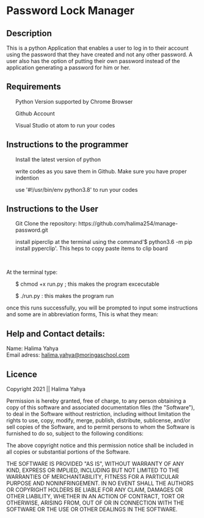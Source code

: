 # Password Lock Manager

## Description
This is a python Application that enables a user to log in to their account using the password that they have created and not any other password. A user also has the option of putting their own password instead of the application generating a password for him or her.

## Requirements
<ul>Python Version supported by Chrome Browser</ul>
<ul>Github Account</ul>
<ul>Visual Studio ot  atom to run your codes</ul>

## Instructions to the programmer
<ul> Install the latest version of python</ul>
<ul>write codes as you save them in Github. Make sure you have proper indention</ul>
<ul>use '#!/usr/bin/env python3.8' to run your codes</ul>

## Instructions to the User
<ul> Git Clone the repository: https://github.com/halima254/manage-password.git</ul>
<ul> install piperclip at the terminal using the command'$ python3.6 -m pip install pyperclip'. This heps to copy paste items to clip board</ul><br>

At the terminal type:

<ul>$ chmod +x run.py ; this makes the program excecutable</ul>
<ul>$ ./run.py : this makes the program run</ul>

once this runs successfully, you will be prompted to input some instructions and some are in abbreviation forms,  This is what they mean:


## Help and Contact details:
Name: Halima Yahya <br>
Email adress: halima.yahya@moringaschool.com <br>

## Licence
Copyright 2021 || Halima Yahya

Permission is hereby granted, free of charge, to any person obtaining a copy of this software and associated documentation files (the "Software"), to deal in the Software without restriction, including without limitation the rights to use, copy, modify, merge, publish, distribute, sublicense, and/or sell copies of the Software, and to permit persons to whom the Software is furnished to do so, subject to the following conditions:

The above copyright notice and this permission notice shall be included in all copies or substantial portions of the Software.

THE SOFTWARE IS PROVIDED "AS IS", WITHOUT WARRANTY OF ANY KIND, EXPRESS OR IMPLIED, INCLUDING BUT NOT LIMITED TO THE WARRANTIES OF MERCHANTABILITY, FITNESS FOR A PARTICULAR PURPOSE AND NONINFRINGEMENT. IN NO EVENT SHALL THE AUTHORS OR COPYRIGHT HOLDERS BE LIABLE FOR ANY CLAIM, DAMAGES OR OTHER LIABILITY, WHETHER IN AN ACTION OF CONTRACT, TORT OR OTHERWISE, ARISING FROM, OUT OF OR IN CONNECTION WITH THE SOFTWARE OR THE USE OR OTHER DEALINGS IN THE SOFTWARE.


